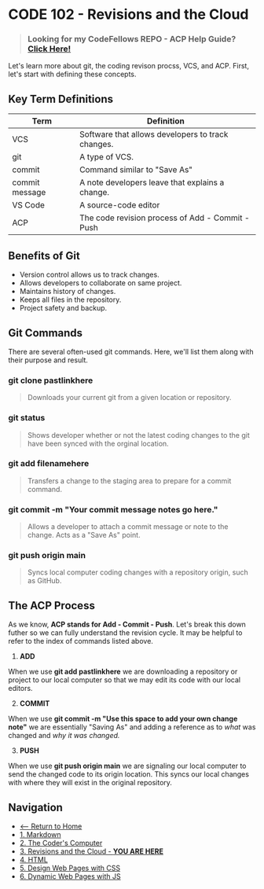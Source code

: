 # CODE 102 - Revisions and the Cloud

> ### **Looking for my CodeFellows REPO - ACP Help Guide? [Click Here!](repoacp.md)**


Let's learn more about git, the coding revison procss, VCS, and ACP. First, let's start with defining these concepts.


## Key Term Definitions

Term | Definition
------------ | ------------
VCS | Software that allows developers to track changes.
git | A type of VCS.
commit | Command similar to "Save As"
commit message | A note developers leave that explains a change.
VS Code | A source-code editor
ACP | The code revision process of Add - Commit - Push

## Benefits of Git

- Version control allows us to track changes.
- Allows developers to collaborate on same project.
- Maintains history of changes.
- Keeps all files in the repository.
- Project safety and backup.


## Git Commands

There are several often-used git commands. Here, we'll list them along with their purpose and result.

### git clone pastlinkhere
> Downloads your current git from a given location or repository.

### git status
>Shows developer whether or not the latest coding changes to the git have been synced with the orginal location.

### git add filenamehere
> Transfers a change to the staging area to prepare for a commit command.

### git commit -m "Your commit message notes go here."
> Allows a developer to attach a commit message or note to the change. Acts as a "Save As" point.

### git push origin main
> Syncs local computer coding changes with a repository origin, such as GitHub.

## The ACP Process

As we know, **ACP stands for Add - Commit - Push**. Let's break this down futher so we can fully understand the revision cycle. It may be helpful to refer to the index of commands listed above.

1. **ADD**

When we use **git add pastlinkhere** we are downloading a repository or project to our local computer so that we may edit its code with our local editors.

2. **COMMIT**

When we use **git commit -m "Use this space to add your own change note"** we are essentially "Saving As" and adding a reference as to *what* was changed and *why it was changed.*

3. **PUSH**

When we use **git push origin main** we are signaling our local computer to send the changed code to its origin location. This syncs our local changes with where they will exist in the original repository.

## Navigation

- [<-- Return to Home](README.md)
- [1. Markdown](markdown.md)
- [2. The Coder's Computer](thecoderscomputer.md)
- [3. Revisions and the Cloud - **YOU ARE HERE**](revisionsandthecloud.md)
- [4. HTML](HTML.md)
- [5. Design Web Pages with CSS](designwebpageswithcss.md)
- [6. Dynamic Web Pages with JS](dynamicwebpageswithjs.md)
